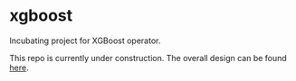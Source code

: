# xgboost

Incubating project for XGBoost operator.

This repo is currently under construction. The overall design can be found [here]( https://github.com/kubeflow/community/issues/247).
